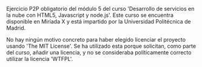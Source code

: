 Ejercicio P2P obligatorio del módulo 5 del curso 'Desarrollo de servicios en la nube con HTML5, Javascript y node.js'.
Este curso se encuentra disponible en Miríada X y está impartido por la Universidad Politécnica de Madrid.

No hay ningún motivo concreto para haber elegido licenciar el proyecto usando 'The MIT License'. Se ha utilizado esta
porque solicitan, como parte del curso, añadir una licencia, y no se consideraba políticamente correcto utilizar
la licencia 'WTFPL'.
